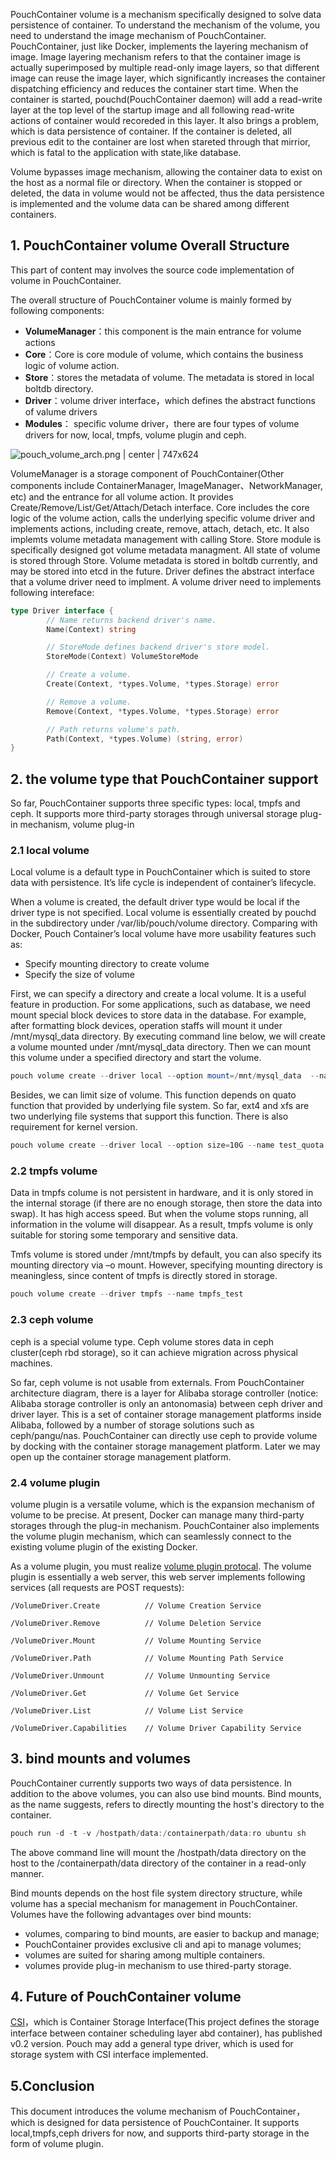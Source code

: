 PouchContainer volume is a mechanism specifically designed to solve data persistence of container. To understand the mechanism of the volume, you need to understand the image mechanism of PouchContainer. PouchContainer, just like Docker, implements the  layering mechanism of image. Image layering mechanism refers to that the container image is actually superimposed by multiple read-only image layers, so that different image can reuse the image layer, which significantly increases the container dispatching efficiency and reduces the container start time. When the container is started, pouchd(PouchContainer daemon) will add a read-write layer at the top level of the startup image and all following read-write actions of container would recoreded in this layer. It also brings a problem, which is data persistence of container. If the container is deleted, all previous edit to the container are lost when stareted through that mirrior, which is fatal to the application with state,like database.

Volume bypasses image mechanism, allowing the container data to exist on the host as a normal file or directory. When the container is stopped or deleted, the data in volume would not be affected, thus the data persistence is implemented and the volume data can be shared among different containers.

## 1. PouchContainer volume Overall Structure

This part of content may involves the source code implementation of volume in PouchContainer.

The overall structure of PouchContainer volume is mainly formed by following components:


* __VolumeManager__：this component is the main entrance for volume actions
* __Core__：Core is core module of volume, which contains the business logic of volume action.
* __Store__：stores the metadata of volume. The metadata is stored in local boltdb directory.
* __Driver__：volume driver interface，which defines the abstract functions of valume drivers
* __Modules__： specific volume driver，there are four types of volume drivers for now, local, tmpfs, volume plugin and ceph.


![pouch_volume_arch.png | center | 747x624](https://cdn.yuque.com/lark/0/2018/png/108876/1526824612386-4a990eb9-77b8-4bdf-83ff-a243501a45d3.png "")

VolumeManager is a storage component of PouchContainer(Other components include ContainerManager, ImageManager、NetworkManager, etc) and the entrance for all volume action. It provides Create/Remove/List/Get/Attach/Detach interface. Core includes the core logic of the volume action, calls the underlying specific volume driver and implements actions, including create, remove, attach, detach, etc. It also implemts volume metadata management with calling Store. Store module is specifically designed got volume metadata managment. All state of volume is stored through Store. 
Volume metadata is stored in boltdb currently, and may be stored into etcd in the future. Driver defines the abstract interface that a volume driver need to implment. A volume driver need to implements following intereface:

```go
type Driver interface {
        // Name returns backend driver's name.
        Name(Context) string

        // StoreMode defines backend driver's store model.
        StoreMode(Context) VolumeStoreMode

        // Create a volume.
        Create(Context, *types.Volume, *types.Storage) error

        // Remove a volume.
        Remove(Context, *types.Volume, *types.Storage) error

        // Path returns volume's path.
        Path(Context, *types.Volume) (string, error)
}
```

## 2. the volume type that PouchContainer support 
So far, PouchContainer supports three specific types: local, tmpfs and ceph. It supports more third-party storages through universal storage plug-in mechanism, volume plug-in

### 2.1 local volume

Local volume is a default type in PouchContainer which is suited to store data with persistence. It’s life cycle is independent of container’s lifecycle. 

When a volume is created, the default driver type would be local if the driver type is not specified. Local volume is essentially created by pouchd in the subdirectory under /var/lib/pouch/volume directory. Comparing with Docker, Pouch Container’s local volume have more usability features such as:

* Specify mounting directory to create volume 
* Specify the size of volume

First, we can specify a directory and create a local volume. It is a useful feature in production. For some applications, such as database, we need mount special block devices to store data in the database. For example, after formatting block devices, operation staffs will mount it under /mnt/mysql_data directory. By executing command line below, we will create a volume mounted under /mnt/mysql_data directory. Then we can mount this volume under a specified directory and start the volume.

```powershell
pouch volume create --driver local --option mount=/mnt/mysql_data  --name mysql_data
```

Besides, we can limit size of volume. This function depends on quato function that provided by underlying file system. So far, ext4 and xfs are two underlying file systems that support this function. There is also requirement for kernel version.

```powershell
pouch volume create --driver local --option size=10G --name test_quota
```

### 2.2 tmpfs volume

Data in tmpfs colume is not persistent in hardware, and it is only stored in the internal storage (if there are no enough storage, then store the data into swap). It has high access speed. But when the volume stops running, all information in the volume will disappear. As a result, tmpfs volume is only suitable for storing some temporary and sensitive data. 

Tmfs volume is stored under /mnt/tmpfs by default, you can also specify its mounting directory via –o mount. However, specifying mounting directory is meaningless, since content of tmpfs is directly stored in storage.

```powershell
pouch volume create --driver tmpfs --name tmpfs_test
```

### 2.3 ceph volume

ceph is a special volume type. Ceph volume stores data in ceph cluster(ceph rbd storage), so it can achieve migration across physical machines. 

So far, ceph volume is not usable from externals. From PouchContainer architecture diagram, there is a layer for Alibaba storage controller (notice: Alibaba storage controller is only an antonomasia) between ceph driver and driver layer. This is a set of container storage management platforms inside Alibaba, followed by a number of storage solutions such as ceph/pangu/nas. PouchContainer can directly use ceph to provide volume by docking with the container storage management platform. Later we may open up the container storage management platform.

### 2.4 volume plugin

volume plugin is a versatile volume, which is the expansion mechanism of volume to be precise. At present, Docker can manage many third-party storages through the plug-in mechanism. PouchContainer also implements the volume plugin mechanism, which can seamlessly connect to the existing volume plugin of the existing Docker. 

As a volume plugin, you must realize [volume plugin protocal](https://docs.docker.com/engine/extend/plugins_volume/#volume-plugin-protocol). The volume plugin is essentially a web server, this web server implements following services (all requests are POST requests):

```plain
/VolumeDriver.Create          // Volume Creation Service

/VolumeDriver.Remove          // Volume Deletion Service

/VolumeDriver.Mount           // Volume Mounting Service

/VolumeDriver.Path            // Volume Mounting Path Service

/VolumeDriver.Unmount         // Volume Unmounting Service

/VolumeDriver.Get             // Volume Get Service

/VolumeDriver.List            // Volume List Service

/VolumeDriver.Capabilities    // Volume Driver Capability Service
```

## 3. bind mounts and volumes

PouchContainer currently supports two ways of data persistence. In addition to the above volumes, you can also use bind mounts. Bind mounts, as the name suggests, refers to directly mounting the host's directory to the container. 

```powershell
pouch run -d -t -v /hostpath/data:/containerpath/data:ro ubuntu sh
```

The above command line will mount the /hostpath/data directory on the host to the /containerpath/data directory of the container in a read-only manner. 

Bind mounts depends on the host file system directory structure, while volume has a special mechanism for management in PouchContainer. Volumes have the following advantages over bind mounts:

* volumes, comparing to bind mounts, are easier to backup and manage;
* PouchContainer provides exclusive cli and api to manage volumes;
* volumes are suited for sharing among multiple containers.
* volumes provide plug-in mechanism to use thired-party storage.


## 4. Future of PouchContainer volume

[CSI](https://github.com/container-storage-interface/spec)，which is Container Storage Interface(This project defines the storage interface between container scheduling layer abd container), has published v0.2 version. Pouch may add a general type driver, which is used for storage system with CSI interface implemented.

## 5.Conclusion

This document introduces the volume mechanism of PouchContainer， which is designed for data persistence of PouchContainer. It supports local,tmpfs,ceph drivers for now, and supports third-party storage in the form of volume plugin.